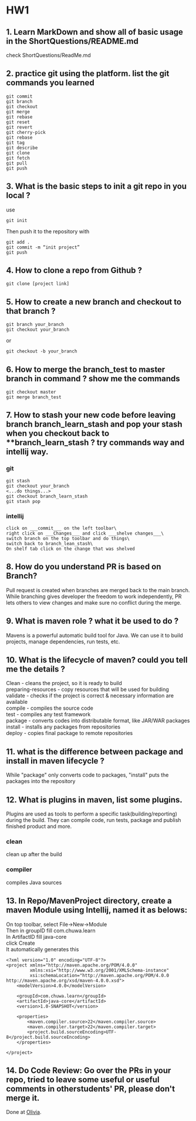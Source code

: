 # HW1
## 1. Learn MarkDown and show all of basic usage in the ShortQuestions/README.md
check ShortQuestions/ReadMe.md
## 2. practice git using the platform. list the git commands you learned
```
git commit
git branch
git checkout
git merge
git rebase
git reset
git revert
git cherry-pick 
git rebase
git tag
git describe
git clone
git fetch
git pull
git push
```
## 3. What is the basic steps to init a git repo in you local ?
use
```
git init
```
Then push it to the repository with
```
git add .
git commit -m “init project”
git push
```
## 4. How to clone a repo from Github ?
```
git clone [project link]
```

## 5. How to create a new branch and checkout to that branch ?

```
git branch your_branch
git checkout your_branch
```
or
```
git checkout -b your_branch
```

## 6. How to merge the branch_test to master branch in command ? show me the commands
```
git checkout master
git merge branch_test
```

## 7. How to stash your new code before leaving branch branch_learn_stash and pop your stash when you checkout back to **branch_learn_stash ? try commands way and intellij way.
### git
```
git stash
git checkout your_branch
<...do things...>
git checkout branch_learn_stash
git stash pop
```
### intellij
```
click on ___commit___ on the left toolbar\
right click on ___Changes___ and click ___shelve changes___\
switch branch on the top toolbar and do things\
switch back to branch_lean_stash\
On shelf tab click on the change that was shelved
```

## 8. How do you understand PR is based on Branch?
Pull request is created when branches are merged back to the main branch. While branching gives developer the freedom to work independently, PR lets others to view changes and make sure no conflict during the merge.
## 9. What is maven role ? what it be used to do ?
Mavens is a powerful automatic build tool for Java. We can use it to build projects, manage dependencies, run tests, etc.
## 10. What is the lifecycle of maven? could you tell me the details ?
Clean - cleans the project, so it is ready to build\
preparing-resources - copy resources that will be used for building\
validate - checks if the project is correct & necessary information are available\
compile - compiles the source code\
test - compiles any test framework\
package - converts codes into distributable format, like JAR/WAR packages\
install - installs any packages from repositories\
deploy - copies final package to remote repositories

## 11. what is the difference between package and install in maven lifecycle ?
While "package" only converts code to packages, "install" puts the packages into the repository
## 12. What is plugins in maven, list some plugins.
Plugins are used as tools to perform a specific task(building/reporting) during the build. They can compile code, run tests, package and publish finished product and more.
### clean
clean up after the build
### compiler
compiles Java sources

## 13. In Repo/MavenProject directory, create a maven Module using Intellij, named it as belows:
On top toolbar, select File->New->Module\
Then in groupID fill com.chuwa.learn\
In ArtifactID fill java-core\
click Create\
It automatically generates this 
```
<?xml version="1.0" encoding="UTF-8"?>
<project xmlns="http://maven.apache.org/POM/4.0.0"
         xmlns:xsi="http://www.w3.org/2001/XMLSchema-instance"
         xsi:schemaLocation="http://maven.apache.org/POM/4.0.0 http://maven.apache.org/xsd/maven-4.0.0.xsd">
    <modelVersion>4.0.0</modelVersion>

    <groupId>com.chuwa.learn</groupId>
    <artifactId>java-core</artifactId>
    <version>1.0-SNAPSHOT</version>

    <properties>
        <maven.compiler.source>22</maven.compiler.source>
        <maven.compiler.target>22</maven.compiler.target>
        <project.build.sourceEncoding>UTF-8</project.build.sourceEncoding>
    </properties>

</project>
```
## 14. Do Code Review: Go over the PRs in your repo, tried to leave some useful or useful comments in otherstudents' PR, please don't merge it.
Done at [Olivia](https://github.com/Liam-Zhou/chuwa0610/pull/4).

